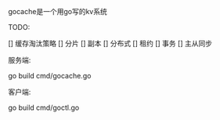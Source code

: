 gocache是一个用go写的kv系统


TODO:

[] 缓存淘汰策略
[] 分片
[] 副本
[] 分布式
[] 租约
[] 事务
[] 主从同步


服务端:

go build cmd/gocache.go


客户端:

go build cmd/goctl.go


